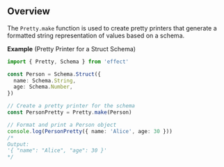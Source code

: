 ## Overview

The `Pretty.make` function is used to create pretty printers that generate a formatted string representation of values based on a schema.

**Example** (Pretty Printer for a Struct Schema)

```ts twoslash
import { Pretty, Schema } from 'effect'

const Person = Schema.Struct({
  name: Schema.String,
  age: Schema.Number,
})

// Create a pretty printer for the schema
const PersonPretty = Pretty.make(Person)

// Format and print a Person object
console.log(PersonPretty({ name: 'Alice', age: 30 }))
/*
Output:
'{ "name": "Alice", "age": 30 }'
*/
```
